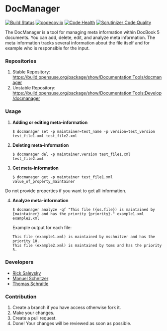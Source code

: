 # DocManager
[![Build Status](https://travis-ci.org/openSUSE/docmanager.svg?branch=develop)](https://travis-ci.org/openSUSE/docmanager)
[![codecov.io](http://codecov.io/github/openSUSE/docmanager/coverage.svg?branch=develop)](http://codecov.io/github/openSUSE/docmanager?branch=develop)
[![Code Health](https://landscape.io/github/openSUSE/docmanager/develop/landscape.svg?style=flat)](https://landscape.io/github/openSUSE/docmanager/develop)
[![Scrutinizer Code Quality](https://scrutinizer-ci.com/g/openSUSE/docmanager/badges/quality-score.png?b=develop)](https://scrutinizer-ci.com/g/openSUSE/docmanager/?branch=develop)

The DocManager is a tool for managing meta information within DocBook 5 documents.
You can add, delete, edit, and analyze meta information. The meta information
tracks several information about the file itself and for example who is responsible
for the input.

### Repositories
  1. Stable Repository: https://build.opensuse.org/package/show/Documentation:Tools/docmanager
  2. Unstable Repository: https://build.opensuse.org/package/show/Documentation:Tools:Develop/docmanager

### Usage
  1. **Adding or editing meta-information**

      ```
      $ docmanager set -p maintainer=test_name -p version=test_version test_file1.xml test_file2.xml
      ```

  2. **Deleting meta-information**

      ```
      $ docmanager del -p maintainer,version test_file1.xml test_file2.xml
      ```

  3. **Get meta-information**

      ```
      $ docmanager get -p maintainer test_file1.xml
      value_of_property_maintainer
      ```

  Do not provide properties if you want to get all information.

  4. **Analyze meta-information**

      ```
      $ docmanager analyze -qf "This file ({os.file}) is maintained by {maintainer} and has the priority {priority}." example1.xml example2.xml
      ```
      Example output for each file:
      ```
      This file (example1.xml) is maintained by mschnitzer and has the priority 10.
      This file (example2.xml) is maintained by toms and has the priority 5.
      ```

### Developers
- [Rick Salevsky](https://github.com/RSalevsky)
- [Manuel Schnitzer](https://github.com/mschnitzer)
- [Thomas Schraitle](https://github.com/tomschr)

### Contribution
  1. Create a branch if you have access otherwise fork it.
  2. Make your changes.
  3. Create a pull request.
  4. Done! Your changes will be reviewed as soon as possible.
